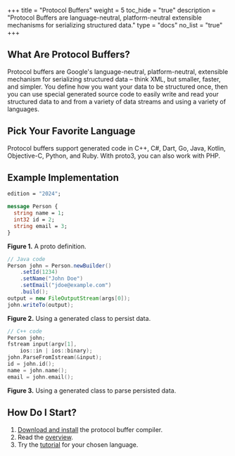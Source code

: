 +++
title = "Protocol Buffers"
weight = 5
toc_hide = "true"
description = "Protocol Buffers are language-neutral, platform-neutral extensible mechanisms for serializing structured data."
type = "docs"
no_list = "true"
+++

## What Are Protocol Buffers?

Protocol buffers are Google's language-neutral, platform-neutral, extensible
mechanism for serializing structured data – think XML, but smaller, faster, and
simpler. You define how you want your data to be structured once, then you can
use special generated source code to easily write and read your structured data
to and from a variety of data streams and using a variety of languages.

## Pick Your Favorite Language

Protocol buffers support generated code in C++, C#, Dart, Go, Java,
Kotlin,
Objective-C, Python, and Ruby. With proto3, you can also work with PHP.

## Example Implementation

```proto
edition = "2024";

message Person {
  string name = 1;
  int32 id = 2;
  string email = 3;
}
```

**Figure 1.** A proto definition.

```java
// Java code
Person john = Person.newBuilder()
    .setId(1234)
    .setName("John Doe")
    .setEmail("jdoe@example.com")
    .build();
output = new FileOutputStream(args[0]);
john.writeTo(output);
```

**Figure 2.** Using a generated class to persist data.

```cpp
// C++ code
Person john;
fstream input(argv[1],
    ios::in | ios::binary);
john.ParseFromIstream(&input);
id = john.id();
name = john.name();
email = john.email();
```

**Figure 3.** Using a generated class to parse persisted data.

## How Do I Start?

<ol>

  <li>
    <a href="https://github.com/protocolbuffers/protobuf#protobuf-compiler-installation">Download
    and install</a> the protocol buffer compiler.
  </li>

  <li>
    Read the
    <a href="/overview">overview</a>.
  </li>
  <li>
    Try the <a href="/getting-started">tutorial</a> for your
    chosen language.
  </li>
</ol>
